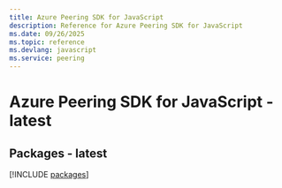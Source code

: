 ```yaml
---
title: Azure Peering SDK for JavaScript
description: Reference for Azure Peering SDK for JavaScript
ms.date: 09/26/2025
ms.topic: reference
ms.devlang: javascript
ms.service: peering
---
```

# Azure Peering SDK for JavaScript - latest
## Packages - latest
[!INCLUDE [packages](peering-index.md)]
